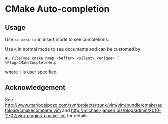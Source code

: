 # CMake Auto-completion

## Usage

Use `<c-x><c-o>` in insert mode to see completions.

Use `K` in normal mode to see documents and can be customed by:

```
au FileType cmake nmap <buffer> <silent> <unique> T <Plug>CMakeCompleteHelp
```

where `T` is user specified.


## Acknowledgement

See <http://www.mariodelpozo.com/svn/projects/trunk/vim/vim/bundle/cmake/autoload/cmakecomplete.vim> and <http://michael-jansen.biz/blog/admin/2010-11-02/vim-plugins-cmake-lint> for details.
